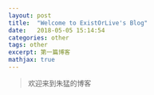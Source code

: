 ```yaml
---
layout: post
title:  "Welcome to ExistOrLive's Blog"
date:   2018-05-05 15:14:54
categories: other
tags: other
excerpt: 第一篇博客
mathjax: true
---
```


> 欢迎来到朱猛的博客
